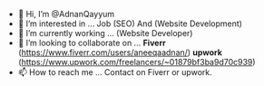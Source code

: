 - 👋 Hi, I’m @AdnanQayyum
- 👀 I’m interested in ... Job (SEO) And (Website Development)
- 🌱 I’m currently working ... (Website Developer)
- 💞️ I’m looking to collaborate on ... **Fiverr** (https://www.fiverr.com/users/aneeqaadnan/) **upwork** (https://www.upwork.com/freelancers/~01879bf3ba9d70c939)
- 📫 How to reach me ... Contact on Fiverr or upwork.

<!---
AdnanQayyum/AdnanQayyum is a ✨ special ✨ repository because its `README.md` (this file) appears on your GitHub profile.
You can click the Preview link to take a look at your changes.
--->
